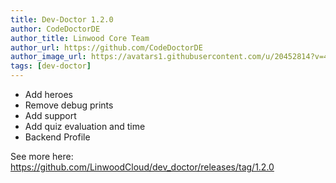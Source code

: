 ```yaml
---
title: Dev-Doctor 1.2.0
author: CodeDoctorDE
author_title: Linwood Core Team
author_url: https://github.com/CodeDoctorDE
author_image_url: https://avatars1.githubusercontent.com/u/20452814?v=4
tags: [dev-doctor]
---
```


* Add heroes
* Remove debug prints
* Add support
* Add quiz evaluation and time
* Backend Profile

See more here: <https://github.com/LinwoodCloud/dev_doctor/releases/tag/1.2.0>
